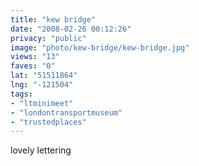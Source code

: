 ```yaml
---
title: "kew bridge"
date: "2008-02-26 00:12:26"
privacy: "public"
image: "photo/kew-bridge/kew-bridge.jpg"
views: "13"
faves: "0"
lat: "51511864"
lng: "-121504"
tags:
- "ltminimeet"
- "londontransportmuseum"
- "trustedplaces"
---
```

lovely lettering
